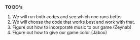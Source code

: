 **TO DO's**
1. We will run both codes and see which one runs better
1. We will choose the code that works best and work with that.
1. Figure out how to incorporate music to our game (Zeynab)
1. Figure out how to give our game color (Jabou)
